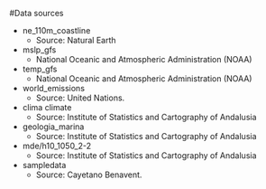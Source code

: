 #Data sources

- ne_110m_coastline
    - Source: Natural Earth
- mslp_gfs
    - National Oceanic and Atmospheric Administration (NOAA)
- temp_gfs
    - National Oceanic and Atmospheric Administration (NOAA)
- world_emissions
    - Source: United Nations.
- clima	climate
    - Source:  Institute of Statistics and Cartography of Andalusia
- geologia_marina
    - Source:  Institute of Statistics and Cartography of Andalusia
- mde/h10_1050_2-2
    - Source:  Institute of Statistics and Cartography of Andalusia
- sampledata
    - Source: Cayetano Benavent.
